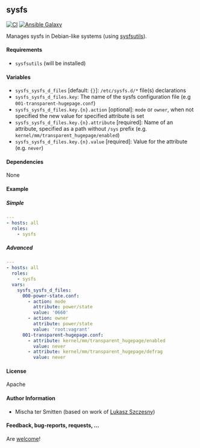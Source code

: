 ## sysfs

[![CI](https://github.com/Oefenweb/ansible-sysfs/workflows/CI/badge.svg)](https://github.com/Oefenweb/ansible-sysfs/actions?query=workflow%3ACI)
[![Ansible Galaxy](http://img.shields.io/badge/ansible--galaxy-sysfs-blue.svg)](https://galaxy.ansible.com/Oefenweb/sysfs)

Manages sysfs in Debian-like systems (using [sysfsutils](http://packages.ubuntu.com/trusty/sysfsutils)).

#### Requirements

* `sysfsutils` (will be installed)

#### Variables

* `sysfs_sysfs_d_files` [default: `{}`]: `/etc/sysfs.d/*` file(s) declarations
* `sysfs_sysfs_d_files.key`: The name of the sysfs configuration file (e.g `001-transparent-hugepage.conf`)
* `sysfs_sysfs_d_files.key.{n}.action` [optional]: `mode` or `owner`, when not specified the new value for specified attribute is set
* `sysfs_sysfs_d_files.key.{n}.attribute` [required]: Name of an attribute, specified as a path without `/sys` prefix (e.g. `kernel/mm/transparent_hugepage/enabled`)
* `sysfs_sysfs_d_files.key.{n}.value` [required]: Value for the attribute (e.g. `never`)

#### Dependencies

None

#### Example

##### Simple

```yaml
---
- hosts: all
  roles:
    - sysfs
```

##### Advanced

```yaml
---
- hosts: all
  roles:
    - sysfs
  vars:
    sysfs_sysfs_d_files:
      000-power-state.conf:
        - action: mode
          attribute: power/state
          value: '0660'
        - action: owner
          attribute: power/state
          value: 'root:vagrant'
      001-transparent-hugepage.conf:
        - attribute: kernel/mm/transparent_hugepage/enabled
          value: never
        - attribute: kernel/mm/transparent_hugepage/defrag
          value: never

```

#### License

Apache

#### Author Information

* Mischa ter Smitten (based on work of [Lukasz Szczesny](https://github.com/wybczu))

#### Feedback, bug-reports, requests, ...

Are [welcome](https://github.com/Oefenweb/ansible-sysfs/issues)!
